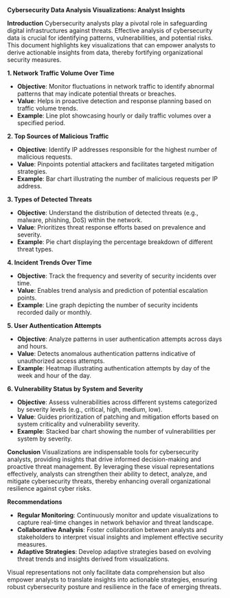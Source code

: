 **Cybersecurity Data Analysis Visualizations: Analyst Insights**

**Introduction**
Cybersecurity analysts play a pivotal role in safeguarding digital infrastructures against threats. Effective analysis of cybersecurity data is crucial for identifying patterns, vulnerabilities, and potential risks. This document highlights key visualizations that can empower analysts to derive actionable insights from data, thereby fortifying organizational security measures.

**1. Network Traffic Volume Over Time**
   - **Objective**: Monitor fluctuations in network traffic to identify abnormal patterns that may indicate potential threats or breaches.
   - **Value**: Helps in proactive detection and response planning based on traffic volume trends.
   - **Example**: Line plot showcasing hourly or daily traffic volumes over a specified period.

**2. Top Sources of Malicious Traffic**
   - **Objective**: Identify IP addresses responsible for the highest number of malicious requests.
   - **Value**: Pinpoints potential attackers and facilitates targeted mitigation strategies.
   - **Example**: Bar chart illustrating the number of malicious requests per IP address.

**3. Types of Detected Threats**
   - **Objective**: Understand the distribution of detected threats (e.g., malware, phishing, DoS) within the network.
   - **Value**: Prioritizes threat response efforts based on prevalence and severity.
   - **Example**: Pie chart displaying the percentage breakdown of different threat types.

**4. Incident Trends Over Time**
   - **Objective**: Track the frequency and severity of security incidents over time.
   - **Value**: Enables trend analysis and prediction of potential escalation points.
   - **Example**: Line graph depicting the number of security incidents recorded daily or monthly.

**5. User Authentication Attempts**
   - **Objective**: Analyze patterns in user authentication attempts across days and hours.
   - **Value**: Detects anomalous authentication patterns indicative of unauthorized access attempts.
   - **Example**: Heatmap illustrating authentication attempts by day of the week and hour of the day.

**6. Vulnerability Status by System and Severity**
   - **Objective**: Assess vulnerabilities across different systems categorized by severity levels (e.g., critical, high, medium, low).
   - **Value**: Guides prioritization of patching and mitigation efforts based on system criticality and vulnerability severity.
   - **Example**: Stacked bar chart showing the number of vulnerabilities per system by severity.

**Conclusion**
Visualizations are indispensable tools for cybersecurity analysts, providing insights that drive informed decision-making and proactive threat management. By leveraging these visual representations effectively, analysts can strengthen their ability to detect, analyze, and mitigate cybersecurity threats, thereby enhancing overall organizational resilience against cyber risks.

**Recommendations**
- **Regular Monitoring**: Continuously monitor and update visualizations to capture real-time changes in network behavior and threat landscape.
- **Collaborative Analysis**: Foster collaboration between analysts and stakeholders to interpret visual insights and implement effective security measures.
- **Adaptive Strategies**: Develop adaptive strategies based on evolving threat trends and insights derived from visualizations.

Visual representations not only facilitate data comprehension but also empower analysts to translate insights into actionable strategies, ensuring robust cybersecurity posture and resilience in the face of emerging threats.